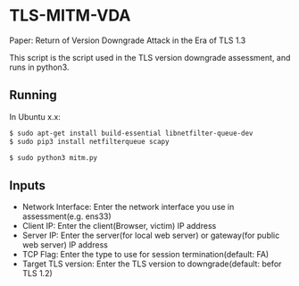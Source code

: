 # TLS-MITM-VDA
Paper: Return of Version Downgrade Attack in the Era of TLS 1.3

This script is the script used in the TLS version downgrade assessment, and runs in python3.

## Running
In Ubuntu x.x:

```bash
$ sudo apt-get install build-essential libnetfilter-queue-dev
$ sudo pip3 install netfilterqueue scapy 

$ sudo python3 mitm.py
```

## Inputs
- Network Interface: Enter the network interface you use in assessment(e.g. ens33)
- Client IP: Enter the client(Browser, victim) IP address
- Server IP: Enter the server(for local web server) or gateway(for public web server) IP address
- TCP Flag: Enter the type to use for session termination(default: FA)
- Target TLS version: Enter the TLS version to downgrade(default: befor TLS 1.2)


